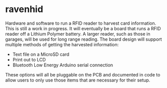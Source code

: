 ravenhid
===

Hardware and software to run a RFID reader to harvest card information.  This is still a work in progress. It will eventually be a board that runs a RFID reader off a Lithium Polymer battery.  A larger reader, such as those in garages, will be used for long range reading.  The board design will support multiple methods of getting the harvested information: 
- Text file on a MicroSD card
- Print out to LCD
- Bluetooth Low Energy Arduino serial connection 

These options will all be pluggable on the PCB and documented in code to allow users to only use those items that are necessary for their setup. 


